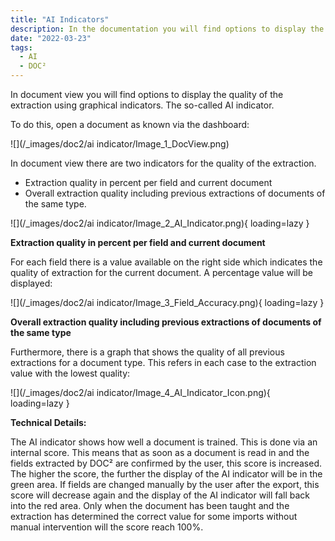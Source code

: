 ```yaml
---
title: "AI Indicators"
description: In the documentation you will find options to display the quality of the extraction using graphical indicators. The so-called AI indicator.
date: "2022-03-23"
tags:
  - AI
  - DOC²
---
```


In document view you will find options to display the quality of the extraction using graphical indicators. The so-called AI indicator.

To do this, open a document as known via the dashboard:

![](/_images/doc2/ai indicator/Image_1_DocView.png)

In document view there are two indicators for the quality of the extraction.

- Extraction quality in percent per field and current document
- Overall extraction quality including previous extractions of documents of the same type.

![](/_images/doc2/ai indicator/Image_2_AI_Indicator.png){ loading=lazy }

**Extraction quality in percent per field and current document**

For each field there is a value available on the right side which indicates the quality of extraction for the current document. A percentage value will be displayed:

![](/_images/doc2/ai indicator/Image_3_Field_Accuracy.png){ loading=lazy }

**Overall extraction quality including previous extractions of documents of the same type**

Furthermore, there is a graph that shows the quality of all previous extractions for a document type. This refers in each case to the extraction value with the lowest quality:

![](/_images/doc2/ai indicator/Image_4_AI_Indicator_Icon.png){ loading=lazy }

**Technical Details:**

The AI indicator shows how well a document is trained. This is done via an internal score. This means that as soon as a document is read in and the fields extracted by DOC² are confirmed by the user, this score is increased. The higher the score, the further the display of the AI indicator will be in the green area. If fields are changed manually by the user after the export, this score will decrease again and the display of the AI indicator will fall back into the red area. Only when the document has been taught and the extraction has determined the correct value for some imports without manual intervention will the score reach 100%.
